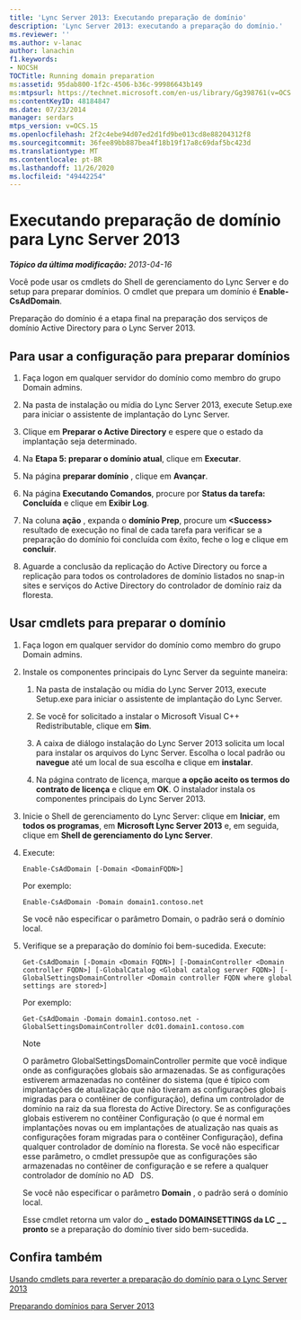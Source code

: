 ```yaml
---
title: 'Lync Server 2013: Executando preparação de domínio'
description: 'Lync Server 2013: executando a preparação do domínio.'
ms.reviewer: ''
ms.author: v-lanac
author: lanachin
f1.keywords:
- NOCSH
TOCTitle: Running domain preparation
ms:assetid: 95dab800-1f2c-4506-b36c-99986643b149
ms:mtpsurl: https://technet.microsoft.com/en-us/library/Gg398761(v=OCS.15)
ms:contentKeyID: 48184847
ms.date: 07/23/2014
manager: serdars
mtps_version: v=OCS.15
ms.openlocfilehash: 2f2c4ebe94d07ed2d1fd9be013cd8e88204312f8
ms.sourcegitcommit: 36fee89bb887bea4f18b19f17a8c69daf5bc423d
ms.translationtype: MT
ms.contentlocale: pt-BR
ms.lasthandoff: 11/26/2020
ms.locfileid: "49442254"
---
```

# <a name="running-domain-preparation-for-lync-server-2013"></a>Executando preparação de domínio para Lync Server 2013

<div data-xmlns="http://www.w3.org/1999/xhtml">

<div class="topic" data-xmlns="http://www.w3.org/1999/xhtml" data-msxsl="urn:schemas-microsoft-com:xslt" data-cs="https://msdn.microsoft.com/">

<div data-asp="https://msdn2.microsoft.com/asp">



</div>

<div id="mainSection">

<div id="mainBody">

<span> </span>

_**Tópico da última modificação:** 2013-04-16_

Você pode usar os cmdlets do Shell de gerenciamento do Lync Server e do setup para preparar domínios. O cmdlet que prepara um domínio é **Enable-CsAdDomain**.

Preparação do domínio é a etapa final na preparação dos serviços de domínio Active Directory para o Lync Server 2013.

<div>

## <a name="to-use-setup-to-prepare-domains"></a>Para usar a configuração para preparar domínios

1.  Faça logon em qualquer servidor do domínio como membro do grupo Domain admins.

2.  Na pasta de instalação ou mídia do Lync Server 2013, execute Setup.exe para iniciar o assistente de implantação do Lync Server.

3.  Clique em **Preparar o Active Directory** e espere que o estado da implantação seja determinado.

4.  Na **Etapa 5: preparar o domínio atual**, clique em **Executar**.

5.  Na página **preparar domínio** , clique em **Avançar**.

6.  Na página **Executando Comandos**, procure por **Status da tarefa: Concluída** e clique em **Exibir Log**.

7.  Na coluna **ação** , expanda o **domínio Prep**, procure um **\<Success\>** resultado de execução no final de cada tarefa para verificar se a preparação do domínio foi concluída com êxito, feche o log e clique em **concluir**.

8.  Aguarde a conclusão da replicação do Active Directory ou force a replicação para todos os controladores de domínio listados no snap-in sites e serviços do Active Directory do controlador de domínio raiz da floresta.

</div>

<div>

## <a name="to-use-cmdlets-to-prepare-the-domain"></a>Usar cmdlets para preparar o domínio

1.  Faça logon em qualquer servidor do domínio como membro do grupo Domain admins.

2.  Instale os componentes principais do Lync Server da seguinte maneira:
    
    1.  Na pasta de instalação ou mídia do Lync Server 2013, execute Setup.exe para iniciar o assistente de implantação do Lync Server.
    
    2.  Se você for solicitado a instalar o Microsoft Visual C++ Redistributable, clique em **Sim**.
    
    3.  A caixa de diálogo instalação do Lync Server 2013 solicita um local para instalar os arquivos do Lync Server. Escolha o local padrão ou **navegue** até um local de sua escolha e clique em **instalar**.
    
    4.  Na página contrato de licença, marque **a opção aceito os termos do contrato de licença** e clique em **OK**. O instalador instala os componentes principais do Lync Server 2013.

3.  Inicie o Shell de gerenciamento do Lync Server: clique em **Iniciar**, em **todos os programas**, em **Microsoft Lync Server 2013** e, em seguida, clique em **Shell de gerenciamento do Lync Server**.

4.  Execute:
    
        Enable-CsAdDomain [-Domain <DomainFQDN>] 
    
    Por exemplo:
    
        Enable-CsAdDomain -Domain domain1.contoso.net 
    
    Se você não especificar o parâmetro Domain, o padrão será o domínio local.

5.  Verifique se a preparação do domínio foi bem-sucedida. Execute:
    
        Get-CsAdDomain [-Domain <Domain FQDN>] [-DomainController <Domain controller FQDN>] [-GlobalCatalog <Global catalog server FQDN>] [-GlobalSettingsDomainController <Domain controller FQDN where global settings are stored>] 
    
    Por exemplo:
    
        Get-CsAdDomain -Domain domain1.contoso.net -GlobalSettingsDomainController dc01.domain1.contoso.com
    
    <div>
    

    > [!NOTE]  
    > O parâmetro GlobalSettingsDomainController permite que você indique onde as configurações globais são armazenadas. Se as configurações estiverem armazenadas no contêiner do sistema (que é típico com implantações de atualização que não tiveram as configurações globais migradas para o contêiner de configuração), defina um controlador de domínio na raiz da sua floresta do Active Directory. Se as configurações globais estiverem no contêiner Configuração (o que é normal em implantações novas ou em implantações de atualização nas quais as configurações foram migradas para o contêiner Configuração), defina qualquer controlador de domínio na floresta. Se você não especificar esse parâmetro, o cmdlet pressupõe que as configurações são armazenadas no contêiner de configuração e se refere a qualquer controlador de domínio no AD &nbsp; DS.

    
    </div>
    
    Se você não especificar o parâmetro **Domain** , o padrão será o domínio local.
    
    Esse cmdlet retorna um valor do **\_ estado DOMAINSETTINGS da LC \_ \_ pronto** se a preparação do domínio tiver sido bem-sucedida.

</div>

<div>

## <a name="see-also"></a>Confira também


[Usando cmdlets para reverter a preparação do domínio para o Lync Server 2013](lync-server-2013-using-cmdlets-to-reverse-domain-preparation.md)  


[Preparando domínios para Server 2013](lync-server-2013-preparing-domains.md)  
  

</div>

</div>

<span> </span>

</div>

</div>

</div>

